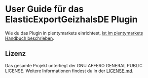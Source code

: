 # User Guide für das ElasticExportGeizhalsDE Plugin

<div class="alert alert-info" role="alert">
  Wie du das Plugin in plentymarkets einrichtest, <a href="https://knowledge.plentymarkets.com/maerkte/preisportale/geizhals-de" target="_blank">ist im plentymarkets Handbuch beschrieben</a>.
</div>

## Lizenz

Das gesamte Projekt unterliegt der GNU AFFERO GENERAL PUBLIC LICENSE. Weitere Informationen findest du in der [LICENSE.md](https://github.com/plentymarkets/plugin-elastic-export-geizhals-de/blob/master/LICENSE.md).
